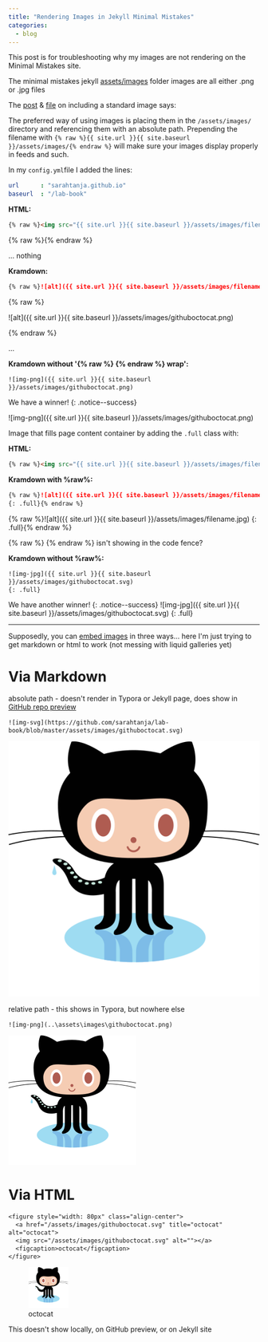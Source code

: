 ```yaml
---
title: "Rendering Images in Jekyll Minimal Mistakes"
categories:
  - blog
---
```

This post is for troubleshooting why my images are not rendering on the Minimal Mistakes site. 

The minimal mistakes jekyll [assets/images](https://github.com/mmistakes/minimal-mistakes/tree/master/docs/assets/images) folder images are all either .png or .jpg files

The [post](https://mmistakes.github.io/minimal-mistakes/post%20formats/post-image-standard/) & [file](https://github.com/mmistakes/minimal-mistakes/blob/master/docs/_posts/2010-08-05-post-image-standard.md) on including a standard image says:

The preferred way of using images is placing them in the `/assets/images/` directory and referencing them with an absolute path. Prepending the filename with `{% raw %}{{ site.url }}{{ site.baseurl }}/assets/images/{% endraw %}` will make sure your images display properly in feeds and such.

In my `config.yml`file I added the lines:

```yml
url		 : "sarahtanja.github.io"
baseurl	 : "/lab-book"
```



**HTML:**

```html
{% raw %}<img src="{{ site.url }}{{ site.baseurl }}/assets/images/filename.jpg" alt="">{% endraw %}
```
{% raw %}<img src="{{ site.url }}{{ site.baseurl }}/assets/images/filename.jpg" alt="">{% endraw %}

... nothing 

**Kramdown:**

```markdown
{% raw %}![alt]({{ site.url }}{{ site.baseurl }}/assets/images/filename.jpg){% endraw %}
```
{% raw %}

![alt]({{ site.url }}{{ site.baseurl }}/assets/images/githuboctocat.png)

{% endraw %}

... 

**Kramdown without '{% raw %} {% endraw %} wrap':**

```kramdown
![img-png]({{ site.url }}{{ site.baseurl }}/assets/images/githuboctocat.png)
```

We have a winner!
{: .notice--success}

![img-png]({{ site.url }}{{ site.baseurl }}/assets/images/githuboctocat.png)



Image that fills page content container by adding the `.full` class with:

**HTML:**

```html
{% raw %}<img src="{{ site.url }}{{ site.baseurl }}/assets/images/filename.jpg" alt="" class="full">{% endraw %}
```

**Kramdown with %raw%:**
```markdown
{% raw %}![alt]({{ site.url }}{{ site.baseurl }}/assets/images/filename.jpg)
{: .full}{% endraw %}
```
{% raw %}![alt]({{ site.url }}{{ site.baseurl }}/assets/images/filename.jpg)
{: .full}{% endraw %}

{% raw %} {% endraw %} isn't showing in the code fence?

**Kramdown without %raw%:**
```
![img-jpg]({{ site.url }}{{ site.baseurl }}/assets/images/githuboctocat.svg)
{: .full}
```
We have another winner!
{: .notice--success}
![img-jpg]({{ site.url }}{{ site.baseurl }}/assets/images/githuboctocat.svg)
{: .full}

---
Supposedly, you can [embed images](https://www.fabriziomusacchio.com/blog/2021-08-11-Minimal_Mistakes_Cheat_Sheet/#via-markdown) in three ways... here I'm just trying to get markdown or html to work (not messing with liquid galleries yet)

# Via Markdown

absolute path - doesn't render in Typora or Jekyll page, does show in [GitHub repo preview](https://github.com/sarahtanja/lab-book/blob/master/_posts/2023-02-02-test.md)
```
![img-svg](https://github.com/sarahtanja/lab-book/blob/master/assets/images/githuboctocat.svg)
```
![img-svg](https://github.com/sarahtanja/lab-book/blob/master/assets/images/githuboctocat.svg)

relative path - this shows in Typora, but nowhere else
```
![img-png](..\assets\images\githuboctocat.png)
```
![img-png](..\assets\images\githuboctocat.png)

# Via HTML

```
<figure style="width: 80px" class="align-center">
  <a href="/assets/images/githuboctocat.svg" title="octocat" alt="octocat">
  <img src="/assets/images/githuboctocat.svg" alt=""></a>
  <figcaption>octocat</figcaption>
</figure>
```
<figure style="width: 80px" class="align-center">
  <a href="/assets/images/githuboctocat.svg" title="octocat" alt="octocat">
  <img src="/assets/images/githuboctocat.svg" alt=""></a>
  <figcaption>octocat</figcaption>
</figure>

This doesn't show locally, on GitHub preview, or on Jekyll site
